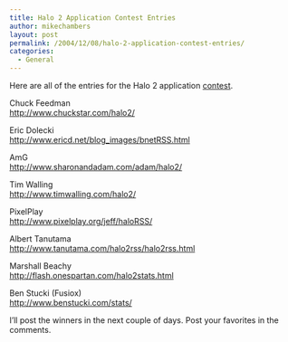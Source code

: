 ```yaml
---
title: Halo 2 Application Contest Entries
author: mikechambers
layout: post
permalink: /2004/12/08/halo-2-application-contest-entries/
categories:
  - General
---
```



Here are all of the entries for the Halo 2 application [contest][1].  
<!--more-->

  
Chuck Feedman  
<http://www.chuckstar.com/halo2/>

Eric Dolecki  
<http://www.ericd.net/blog_images/bnetRSS.html>

AmG  
<http://www.sharonandadam.com/adam/halo2/>

Tim Walling  
<http://www.timwalling.com/halo2/>

PixelPlay  
<http://www.pixelplay.org/jeff/haloRSS/>

Albert Tanutama  
<http://www.tanutama.com/halo2rss/halo2rss.html>

Marshall Beachy  
<http://flash.onespartan.com/halo2stats.html>

Ben Stucki (Fusiox)  
<http://www.benstucki.com/stats/>

I&#8217;ll post the winners in the next couple of days. Post your favorites in the comments.

 [1]: http://www.markme.com/mesh/archives/006316.cfm